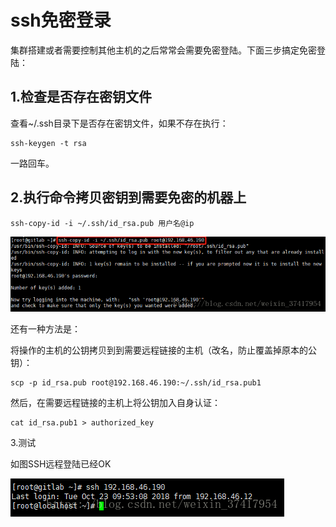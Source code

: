 # ssh免密登录

集群搭建或者需要控制其他主机的之后常常会需要免密登陆。下面三步搞定免密登陆：

## 1.检查是否存在密钥文件

查看~/.ssh目录下是否存在密钥文件，如果不存在执行：

```
ssh-keygen -t rsa
```


一路回车。

## 2.执行命令拷贝密钥到需要免密的机器上

```
ssh-copy-id -i ~/.ssh/id_rsa.pub 用户名@ip
```

![img](Imag/20181023110311815)

还有一种方法是：

将操作的主机的公钥拷贝到到需要远程链接的主机（改名，防止覆盖掉原本的公钥）：

```
scp -p id_rsa.pub root@192.168.46.190:~/.ssh/id_rsa.pub1
```


然后，在需要远程链接的主机上将公钥加入自身认证：

```
cat id_rsa.pub1 > authorized_key
```


 3.测试

如图SSH远程登陆已经OK

![img](Imag/20181023110106296)